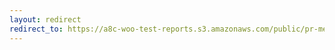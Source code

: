 ```yaml
---
layout: redirect
redirect_to: https://a8c-woo-test-reports.s3.amazonaws.com/public/pr-merge/44117/api/index.html
---
```

